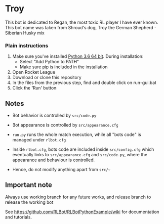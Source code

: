 # Troy
This bot is dedicated to Regan, the most toxic RL player I have ever known. This bot name was taken from Shroud's dog, Troy the German Shepherd - Siberian Husky mix

### Plain instructions

1. Make sure you've installed [Python 3.6 64 bit](https://www.python.org/ftp/python/3.6.5/python-3.6.5-amd64.exe). During installation:
   - Select "Add Python to PATH"
   - Make sure pip is included in the installation
2. Open Rocket League
3. Download or clone this repository
3. In the files from the previous step, find and double click on run-gui.bat
4. Click the 'Run' button


## Notes

- Bot behavior is controlled by `src/code.py`

- Bot appearance is controlled by `src/appearance.cfg`

- `run.py` runs the whole match execution, while all "bots code" is managed under `rlbot.cfg`

- Inside `rlbot.cfg`, bots code are included inside `src/config.cfg` which eventually links to `src/appearance.cfg` and `src/code.py`, where the appearance and behaviour is controlled.

- Hence, do not modify anything apart from `src/~`

## Important note
Always use working branch for any future works, and release branch to release the working bot

See https://github.com/RLBot/RLBotPythonExample/wiki for documentation and tutorials.
